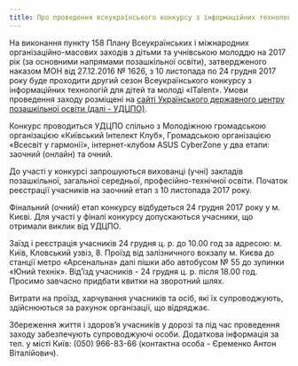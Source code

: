 ```yaml
---
title: Про проведення всеукраїнського конкурсу з інформаційних технологій "ITalent"
---
```


На виконання пункту 158 Плану Всеукраїнських і міжнародних організаційно-масових заходів з дітьми та учнівською молоддю на 2017 рік (за основними напрямами позашкільної освіти), затвердженого наказом МОН від 27.12.2016 № 1626, з 10 листопада по 24 грудня 2017 року буде проходити другий сезон Всеукраїнського конкурсу з інформаційних технологій для дітей та молоді «ITalent». Умови проведення заходу розміщені на [сайті Українського державного центру позашкільної освіти (далі - УДЦПО)](http://udcpo.com.ua).

Конкурс проводиться УДЦПО спільно з Молодіжною громадською організацією «Київський Інтелект Клуб», Громадською організацією «Всесвіт у гармонії», інтернет-клубом ASUS CyberZone у два етапи: заочний (онлайн) та
очний.

До участі у конкурсі запрошуються вихованці (учні) закладів позашкільної, загальної середньої, професійно-технічної освіти. Початок реєстрації учасників на заочний етап з 10 листопада 2017 року.

Фінальний (очний) етап конкурсу відбудеться 24 грудня 2017 року у м. Києві. Для участі у фіналі конкурсу допускаються учасники, що отримали виклик від УДЦПО.

Заїзд і реєстрація учасників 24 грудня ц. р. до 10.00 год за адресою: м. Київ, Кловський узвіз, 8. Проїзд від залізничного вокзалу м. Києва до станції метро «Арсенальна» далі пішки або автобусом № 55 до зупинки «Юний технік». Від’їзд учасників - 24 грудня ц. р. після 18.00 год. Просимо завчасно придбати квитки на зворотний шлях.

Витрати на проїзд, харчування учасників та осіб, які їх супроводжують, здійснюються за рахунок організації, що відряджає.

Збереження життя і здоров’я учасників у дорозі та під час проведення заходу забезпечують супроводжуючі особи.
Додаткова інформація за тел. у місті Київ: (050) 966-83-66 (контактна особа - Єременко Антон Віталійович).
